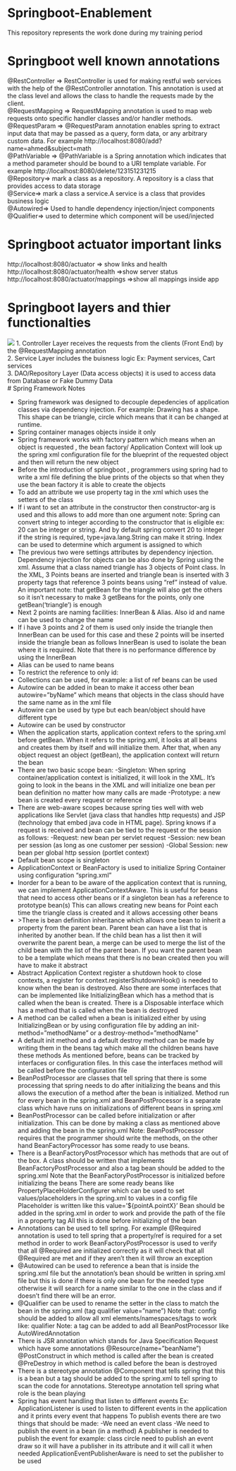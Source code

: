 # Springboot-Enablement
This repository represents the work done during my training period
# Springboot well known annotations
@RestController => RestController is used for making restful web services with the help of the @RestController annotation. This annotation is used at the class level and allows the class to handle the requests made by the client.<br/>
@RequestMapping => RequestMapping annotation is used to map web requests onto specific handler classes and/or handler methods.<br/>
@RequestParam => @RequestParam annotation enables spring to extract input data that may be passed as a query, form data, or any arbitrary custom data. For example http://localhost:8080/add?name=ahmed&subject=math<br/>
@PathVariable => @PathVariable is a Spring annotation which indicates that a method parameter should be bound to a URI template variable. For example http://localhost:8080/delete/123151231215<br/>
@Repository=> mark a class as a repository. A repository is a class that provides access to data storage<br/>
@Service=> mark a class a service.A service is a class that provides business logic<br/>
@Autowired=> Used to handle dependency injection/inject components<br/>
@Qualifier=> used to determine which component will be used/injected
# Springboot actuator important links 
http://localhost:8080/actuator => show links and health<br/>
http://localhost:8080/actuator/health =>show server status<br/>
http://localhost:8080/actuator/mappings =>show all mappings inside app<br/>
# Springboot layers and thier functionalties
<img src="https://i.ytimg.com/vi/QYDHxlpr04U/sddefault.jpg" />
1. Controller Layer receives the requests from the clients (Front End) by the @RequestMapping annotation <br/>
2. Service Layer includes the buisness logic Ex: Payment services, Cart services <br/>
3. DAO/Repository Layer (Data access objects) it is used to access data from Database or Fake Dummy Data<br/>
# Spring Framework Notes

<ul>
  <li>Spring framework was designed to decouple depedencies of application classes via dependency injection. For example: Drawing has a shape. This shape can be triangle, circle which means that it can be changed at runtime.</li>
  <li>Spring container manages objects inside it only</li>
  <li>Spring framework works with factory pattern which means when an object is requested , the bean factory/ Application Context will look up the spring xml configuration file for the blueprint of the requested object and then will return the new object </li>
  <li>Before the introduction of springboot , programmers using spring had to write a xml file defining the blue prints of the objects so that when they use the bean factory it is able to create the objects </li>
  <li>To add an attribute we use property tag in the xml which uses the setters of the class</li>
  <li>If i want to set an attribute in the constructor then constructor-arg is used and this allows to add more than one argument note: Spring can convert string to integer according to the constructor that is eligible ex: 20 can be integer or string. And by default spring convert 20 to integer if the string is required, type=java.lang.String can make it string. Index can be used to determine which argument is assigned to which </li>
<li>The previous two were settings attributes by dependency injection. Dependency injection for objects can be also done by Spring using the xml. Assume that a class named triangle has 3 objects of Point class. In the XML, 3 Points beans are inserted and triangle bean is inserted with 3 property tags that reference 3 points beans using “ref” instead of value. 
An important note: that getBean for the triangle will also get the others so it isn’t necessary to make 3 getBeans for the points, only one getBean(‘triangle’) is enough</li>
<li>Next 2 points are naming facilities: InnerBean & Alias. Also id and name can be used to change the name</li>
<li>If i have 3 points and 2 of them is used only inside the triangle then InnerBean can be used for this case and these 2 points will be inserted inside the triangle bean as follows
<bean id=”triangle” class=”org.demo.company.Triangle”>
  <property name=”point2”>
    <bean id=”point0” class=”org.demo.company.Point”>
      <property name=”x” value=”20”/>
    </bean>
  </property>
</bean>
InnerBean is used to isolate the bean where it is required. Note that there is no performance difference by using the InnerBean</li>
<li>Alias can be used to name beans</li>
<li>To restrict the reference to only id: 
<property name=”pointA”>
  <idref=”zeroPoint”/>
</property></li>
<li>Collections can be used, for example: a list of ref beans can be used</li>
<li>Autowire can be added in bean to make it access other bean autowire=”byName” which means that objects in the class should have the same name as in the xml file
<bean id=”triangle” class=”org.demo.company.Triangle” autowire=”byName”></li>
<li>Autowire can be used by type but each bean/object should have different type
<bean id=”triangle” class=”org.demo.company.Triangle” autowire=”byType”></li>
<li>Autowire can be used by constructor
<bean id=”triangle” class=”org.demo.company.Triangle” autowire=”constructor”></li>
<li>When the application starts, application context refers to the spring.xml before getBean. When it refers to the spring.xml, it looks at all beans and creates them by itself and will initialize them.
After that, when any object request an object (getBean), the application context will return the bean</li>

<li>There are two basic scope bean:
-Singleton: When spring container/application context is initialized, it will look in the XML. It’s going to look in the beans in the XML and will initialize one bean per bean definition no matter how many calls are made
-Prototype: a new bean is created every request or reference</li>
<li>There are web-aware scopes because spring ties well with web applications like Servlet (java class that handles http requests) and JSP (technology that embed java code in HTML page). Spring knows if a request is received and bean can be tied to the request or the session as follows:
-Request: new bean per servlet request
-Session: new bean per session (as long as one customer per session)
-Global Session: new bean per global http session (portlet context)</li>
<li>Default bean scope is singleton</li>
<li>ApplicationContext or BeanFactory is used to initialize Spring Container using configuration “spring.xml”</li>
<li>Inorder for a bean to be aware of the application context that is running, we can implement ApplicationContextAware. This is useful for beans that need to access other beans or if a singleton bean has a reference to prototype bean(s)
This can allows creating new beans for Point each time the triangle class is created and it allows accessing other beans</li>
<li>>There is bean definition inheritance which allows one bean to inherit a property from the parent bean. Parent bean can have a list that is inherited by another bean. If the child bean has a list then it will overwrite the parent bean, a merge can be used to merge the list of the child bean with the list of the parent bean. If you want the parent bean to be a template which means that there is no bean created then you will have to make it abstract</li>
<li>Abstract Application Context register a shutdown hook to close contexts, a register for context.registerShutdownHook() is needed to know when the bean is destroyed. Also there are some interfaces that can be implemented like InitializingBean which has a method that is called when the bean is created. There is a Disposable interface which has a method that is called when the bean is destroyed</li>
<li>A method can be called when a bean is initialized either by using InitializingBean or by using configuration file by adding an init-method=”methodName” or a destroy-method=”methodName”</li>
<li>A default init method and a default destroy method can be made by writing them in the beans tag which make all the children beans have these methods
As mentioned before, beans can be tracked by interfaces or configuration files. In this case the interfaces method will be called before the configuration file </li>
<li>BeanPostProcessor are classes that tell spring that there is some processing that spring needs to do after initializing the beans and this allows the execution of a method after the bean is initialized.
Method run for every bean in the spring.xml and BeanPostProcessor is a separate class which have runs on initializations of different beans in spring.xml
</li>
<li>
BeanPostProcessor can be called before initialization or after initialization. This can be done by making a class as mentioned above and adding the bean in the spring.xml
Note: BeanPostProcessor requires that the programmer should write the methods, on the other hand BeanFactoryProcessor has some ready to use beans.</li>
<li>
There is a BeanFactoryPostProcessor which has methods that  are out of the box. A class should be written that implements BeanFactoryPostProcessor and also a tag bean should be added to the spring.xml
Note that the BeanFactoryPostProcessor is initialized before initializing the beans
There are some ready beans like PropertyPlaceHolderConfigurer which can be used to set values/placeholders in the spring.xml to values in a config file
Placeholder is written like this value=’${pointA.pointX}’
Bean should be added in the spring.xml in order to work and provide the path of the file in a property tag
All this is done before initializing of the bean</li>
<li>Annotations can be used to tell spring. For example @Required annotation is used to tell spring that a property/ref is required for a set method in order to work
BeanFactoryPostProcessor is used to verify that all @Required are initialized correctly as it will check that all @Required are met and if they aren’t then it will throw an exception</li>
<li>@Autowired can be used to reference a bean that is inside the spring.xml file but the annotation’s bean should be written in spring.xml file but this is done if there is only one bean for the needed type otherwise it will search for a name similar to the one in the class and if doesn’t find there will be an error.</li>
<li>@Qualifier can be used to rename the setter in the class to match the bean in the spring.xml (tag qualifier value=”name”)
Note that: config should be added to allow all xml elements/namespaces/tags to work like: qualifier
Note: a tag can be added to add all BeanPostProcessor like AutoWiredAnnotation </li>
<li>There is JSR annotation which stands for Java Specification Request which have some annotations 
@Resource(name=”beanName”)
@PostConstruct in which method is called after the bean is created
@PreDestroy in which method is called before the bean is destroyed</li>
<li>There is a stereotype annotation @Component that tells spring that this is a bean but a tag should be added to the spring.xml to tell spring to scan the code for annotations.
Stereotype annotation tell spring what role is the bean playing</li>
<li>Spring has event handling that listen to different events
Ex: ApplicationListener is used to listen to different events in the application and it prints every event that happens
To publish events there are two things that should be made:
-We need an event class    -We need to publish the event in a bean (in a method)
A publisher is needed to publish the event for example: class circle need to publish an event draw so it will have a publisher in its attribute and it will call it when needed
ApplicationEventPublisherAware is need to set the publisher to be used</li>

  

</ul>



